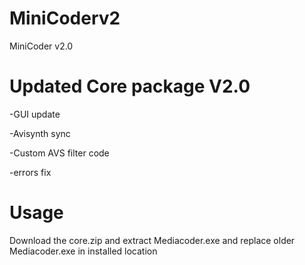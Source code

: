# MiniCoderv2

MiniCoder v2.0

# Updated Core package V2.0
  -GUI update 
  
  -Avisynth sync
  
  -Custom AVS filter code
  
  -errors fix


# Usage 

Download the core.zip and extract Mediacoder.exe and replace older Mediacoder.exe in installed location
